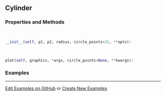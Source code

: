 ## <a id="McUtils.Plots.Primitives.Cylinder">Cylinder</a>


### Properties and Methods
<a id="McUtils.Plots.Primitives.Cylinder.__init__">&nbsp;</a>
```python
__init__(self, p1, p2, radius, circle_points=32, **opts): 
```

<a id="McUtils.Plots.Primitives.Cylinder.plot">&nbsp;</a>
```python
plot(self, graphics, *args, circle_points=None, **kwargs): 
```

### Examples


___

[Edit Examples on GitHub](https://github.com/McCoyGroup/References/edit/gh-pages/Documentation/examples/McUtils/Plots/Primitives/Cylinder.md) or 
[Create New Examples](https://github.com/McCoyGroup/References/new/gh-pages/?filename=Documentation/examples/McUtils/Plots/Primitives/Cylinder.md)